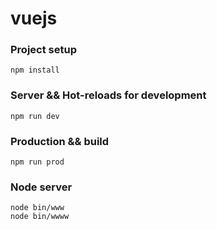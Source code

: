 # vuejs 

### Project setup
```
npm install
```

### Server && Hot-reloads for development
```
npm run dev
```

### Production && build
```
npm run prod
```

### Node server
```
node bin/www
node bin/wwww
```
